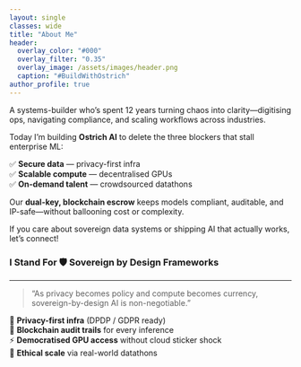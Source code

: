 ```yaml
---
layout: single
classes: wide
title: "About Me"
header:
  overlay_color: "#000"
  overlay_filter: "0.35"
  overlay_image: /assets/images/header.png
  caption: "#BuildWithOstrich"
author_profile: true
---
```


A systems-builder who’s spent 12 years turning chaos into clarity—digitising ops, navigating compliance, and scaling workflows across industries.

Today I’m building **Ostrich AI** to delete the three blockers that stall enterprise ML:

✅ **Secure data** — privacy-first infra  
✅ **Scalable compute** — decentralised GPUs  
✅ **On-demand talent** — crowdsourced datathons  

Our **dual-key, blockchain escrow** keeps models compliant, auditable, and IP-safe—without ballooning cost or complexity.

If you care about sovereign data systems or shipping AI that actually works, let’s connect!

### I Stand For&nbsp;🛡️ Sovereign by Design Frameworks
---

> “As privacy becomes policy and compute becomes currency, sovereign-by-design AI is non-negotiable.”

🔐 **Privacy-first infra** (DPDP / GDPR ready)  
📜 **Blockchain audit trails** for every inference  
⚡ **Democratised GPU access** without cloud sticker shock  
🌱 **Ethical scale** via real-world datathons

